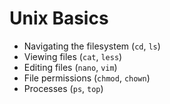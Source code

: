 # Unix Basics

- Navigating the filesystem (`cd`, `ls`)
- Viewing files (`cat`, `less`)
- Editing files (`nano`, `vim`)
- File permissions (`chmod`, `chown`)
- Processes (`ps`, `top`)

